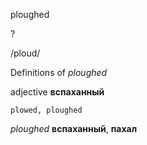 ploughed

?

/ploud/

Definitions of _ploughed_

adjective
**вспаханный**

    plowed, ploughed

_ploughed_
**вспаханный**, **пахал**